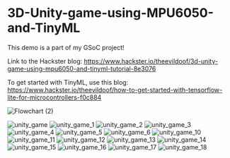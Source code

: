 # 3D-Unity-game-using-MPU6050-and-TinyML

This demo is a part of my GSoC project!

Link to the Hackster blog: https://www.hackster.io/theevildoof/3d-unity-game-using-mpu6050-and-tinyml-tutorial-8e3076

To get started with TinyML, use this blog: https://www.hackster.io/theevildoof/how-to-get-started-with-tensorflow-lite-for-microcontrollers-f0c884 

![Flowchart (2)](https://user-images.githubusercontent.com/72989277/176197820-39f88a0d-caf4-4d5d-b4e1-c26dbbbd8b2e.jpg)

![unity_game](https://user-images.githubusercontent.com/72989277/175484440-7151f4e4-caee-4f15-9288-d3c922085578.png)
![unity_game_1](https://user-images.githubusercontent.com/72989277/175484457-5714fb13-1b0e-4195-b537-935fd753b185.png)
![unity_game_2](https://user-images.githubusercontent.com/72989277/175484463-df19b546-dc3f-4d72-90b7-c9ed9a65f868.png)
![unity_game_3](https://user-images.githubusercontent.com/72989277/175484470-ee4abebf-2ead-4eab-a9d1-48571f36607b.png)
![unity_game_4](https://user-images.githubusercontent.com/72989277/175484483-c4d1159e-53b1-45c9-b52f-5357e62de2a4.png)
![unity_game_5](https://user-images.githubusercontent.com/72989277/175484492-ef093f5f-66fc-45db-9d7c-16f4603e74db.png)
![unity_game_6](https://user-images.githubusercontent.com/72989277/175484496-5cb903bb-71f2-4e63-8d10-cd87acd81b16.png)
![unity_game_10](https://user-images.githubusercontent.com/72989277/175484501-123ea3f1-9da3-4926-baae-aa98bdbdcc0b.png)
![unity_game_11](https://user-images.githubusercontent.com/72989277/175484502-9491009d-f8cc-4819-8f76-133420715096.png)
![unity_game_12](https://user-images.githubusercontent.com/72989277/175484508-a467cb4c-cf97-41d2-8fe6-be56e9ab35fb.png)
![unity_game_13](https://user-images.githubusercontent.com/72989277/175484516-c6a77855-a112-4cc2-9b0a-ebfb06bcc7bd.png)
![unity_game_14](https://user-images.githubusercontent.com/72989277/175484519-7f5b7223-2ba6-49be-8f52-be3c5591fd8f.png)
![unity_game_15](https://user-images.githubusercontent.com/72989277/175484522-74c48696-31ad-4526-8c87-5e2761e189f7.png)
![unity_game_16](https://user-images.githubusercontent.com/72989277/175484523-a3a99dd9-657a-42e1-98f5-cf1475962c3a.png)
![unity_game_17](https://user-images.githubusercontent.com/72989277/175484526-481040c2-9a09-47d2-bce3-81bdf45edc3f.png)
![unity_game_18](https://user-images.githubusercontent.com/72989277/175484527-6456ff6e-0e0f-4c9b-bd0c-ff6ac50d32bf.png)
